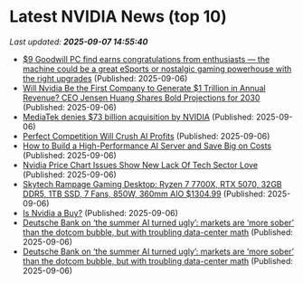 # Latest NVIDIA News (top 10)
_Last updated: **2025-09-07 14:55:40**_

- [$9 Goodwill PC find earns congratulations from enthusiasts — the machine could be a great eSports or nostalgic gaming powerhouse with the right upgrades](https://www.tomshardware.com/desktops/usd9-goodwill-pc-find-earns-congratulations-from-enthusiasts-the-machine-could-be-a-great-esports-or-nostalgic-gaming-powerhouse-with-the-right-upgrades) (Published: 2025-09-06)
- [Will Nvidia Be the First Company to Generate $1 Trillion in Annual Revenue? CEO Jensen Huang Shares Bold Projections for 2030](https://biztoc.com/x/281c5f980d308473) (Published: 2025-09-06)
- [MediaTek denies $73 billion acquisition by NVIDIA](http://technode.com/2025/09/06/mediatek-denies-73-billion-acquisition-by-nvidia/) (Published: 2025-09-06)
- [Perfect Competition Will Crush AI Profits](https://dailyreckoning.com/perfect-competition-will-crush-ai-profits/) (Published: 2025-09-06)
- [How to Build a High-Performance AI Server and Save Big on Costs](https://www.geeky-gadgets.com/how-to-build-a-high-performance-ai-server-and-save-big-on-costs/) (Published: 2025-09-06)
- [Nvidia Price Chart Issues Show New Lack Of Tech Sector Love](https://www.forbes.com/sites/johnnavin/2025/09/06/nvidia-price-chart-issues-show-new-lack-of-tech-sector-love/) (Published: 2025-09-06)
- [Skytech Rampage Gaming Desktop: Ryzen 7 7700X, RTX 5070, 32GB DDR5, 1TB SSD, 7 Fans, 850W, 360mm AIO $1304.99](https://slickdeals.net/f/18585958-skytech-rampage-gaming-desktop-ryzen-7-7700x-rtx-5070-32gb-ddr5-1tb-ssd-7-fans-850w-360mm-aio-1304-99) (Published: 2025-09-06)
- [Is Nvidia a Buy?](https://biztoc.com/x/103bb38847a894a0) (Published: 2025-09-06)
- [Deutsche Bank on ‘the summer AI turned ugly’: markets are ‘more sober’ than the dotcom bubble, but with troubling data-center math](https://fortune.com/2025/09/06/ai-bubble-overvalued-stocks-deutsche-bank-data-center-math-capex-roi/) (Published: 2025-09-06)
- [Deutsche Bank on ‘the summer AI turned ugly’: markets are ‘more sober’ than the dotcom bubble, but with troubling data-center math](https://finance.yahoo.com/news/deutsche-bank-summer-ai-turned-130000903.html) (Published: 2025-09-06)
